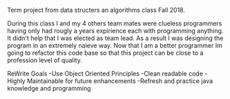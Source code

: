Term project from data structers an algorithms class Fall 2018. 

During this class I and my 4 others team mates were clueless programmers having only had rougly a years expirience each with programming anything. It didn't help that I was elected as team lead.
As a result I was designing the program in an extremely naieve way. 
Now that I am a better programmer Im going to refactor this code base so that this project can be close to a profession level of quality.

ReWrite Goals
-Use Object Oriented Principles
-Clean readable code
-Highly Maintainable for future enhancements
-Refresh and practice java knowledge and programming
